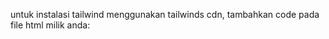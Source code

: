 untuk instalasi tailwind menggunakan tailwinds cdn, tambahkan code pada file html milik anda: 
<script src="https://cdn.jsdelivr.net/npm/@tailwindcss/browser@4"></script>
